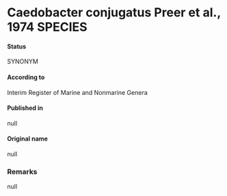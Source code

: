 Caedobacter conjugatus Preer et al., 1974 SPECIES
=======

#### Status
SYNONYM

#### According to
Interim Register of Marine and Nonmarine Genera

#### Published in
null

#### Original name
null

### Remarks
null